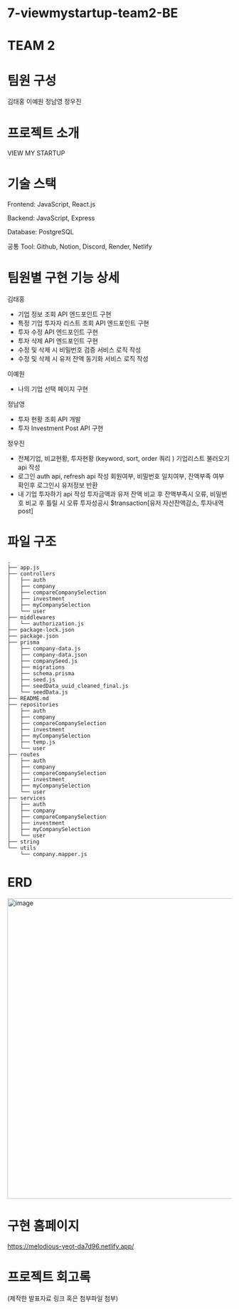 # 7-viewmystartup-team2-BE
# TEAM 2

# 팀원 구성

김태홍
이예원
정남영
정우진

# 프로젝트 소개

VIEW MY STARTUP

# 기술 스택

Frontend: JavaScript, React.js

Backend: JavaScript, Express

Database: PostgreSQL

공통 Tool: Github, Notion, Discord, Render, Netlify 

# 팀원별 구현 기능 상세

김태홍
- 기업 정보 조회 API 엔드포인트 구현
- 특정 기업 투자자 리스트 조회 API 엔드포인트 구현
- 투자 수정 API 엔드포인트 구현
- 투자 삭제 API 엔드포인트 구현
- 수정 및 삭제 시 비밀번호 검증 서비스 로직 작성
- 수정 및 삭제 시 유저 잔액 동기화 서비스 로직 작성

이예원
- 나의 기업 선택 페이지 구현

정남영
- 투자 현황 조회 API 개발
- 투자 Investment Post API 구현

정우진
- 전체기업, 비교현황, 투자현황 (keyword, sort, order 쿼리 ) 기업리스트 불러오기 api 작성
- 로그인 auth api, refresh api 작성
  회원여부, 비밀번호 일치여부, 잔액부족 여부 확인후 로그인시 유저정보 반환
- 내 기업 투자하기 api 작성
  투자금액과 유저 잔액 비교 후 잔액부족시 오류, 비밀번호 비교 후 틀릴 시 오류
  투자성공시 $transaction[유저 자산잔액감소, 투자내역 post]

# 파일 구조
```
.
├── app.js
├── controllers
│   ├── auth
│   ├── company
│   ├── compareCompanySelection
│   ├── investment
│   ├── myCompanySelection
│   └── user
├── middlewares
│   └── authorization.js
├── package-lock.json
├── package.json
├── prisma
│   ├── company-data.js
│   ├── company-data.json
│   ├── companySeed.js
│   ├── migrations
│   ├── schema.prisma
│   ├── seed.js
│   ├── seedData_uuid_cleaned_final.js
│   └── seedData.js
├── README.md
├── repositories
│   ├── auth
│   ├── company
│   ├── compareCompanySelection
│   ├── investment
│   ├── myCompanySelection
│   ├── temp.js
│   └── user
├── routes
│   ├── auth
│   ├── company
│   ├── compareCompanySelection
│   ├── investment
│   ├── myCompanySelection
│   └── user
├── services
│   ├── auth
│   ├── company
│   ├── compareCompanySelection
│   ├── investment
│   ├── myCompanySelection
│   └── user
├── string
└── utils
    └── company.mapper.js
```

# ERD

<img width="675" alt="image" src="https://github.com/user-attachments/assets/0a515990-1eab-4a26-aacd-cdb450a6b615" />


# 구현 홈페이지

https://melodious-yeot-da7d96.netlify.app/

# 프로젝트 회고록

(제작한 발표자료 링크 혹은 첨부파일 첨부)
